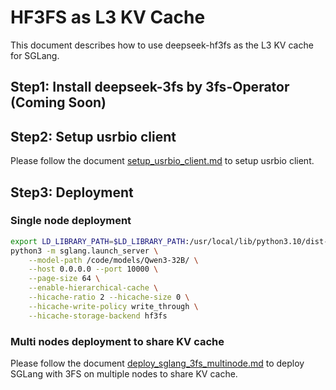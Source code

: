 # HF3FS as L3 KV Cache

This document describes how to use deepseek-hf3fs as the L3 KV cache for SGLang.

## Step1: Install deepseek-3fs by 3fs-Operator (Coming Soon)

## Step2: Setup usrbio client

Please follow the document [setup_usrbio_client.md](setup_usrbio_client.md) to setup usrbio client.

## Step3: Deployment

### Single node deployment

```bash
export LD_LIBRARY_PATH=$LD_LIBRARY_PATH:/usr/local/lib/python3.10/dist-packages
python3 -m sglang.launch_server \
    --model-path /code/models/Qwen3-32B/ \
    --host 0.0.0.0 --port 10000 \
    --page-size 64 \
    --enable-hierarchical-cache \
    --hicache-ratio 2 --hicache-size 0 \
    --hicache-write-policy write_through \
    --hicache-storage-backend hf3fs
```

### Multi nodes deployment to share KV cache

Please follow the document [deploy_sglang_3fs_multinode.md](deploy_sglang_3fs_multinode.md) to deploy SGLang with 3FS on multiple nodes to share KV cache.
